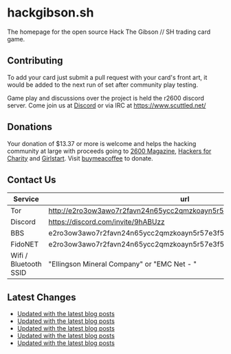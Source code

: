 # hackgibson.sh
The homepage for the open source Hack The Gibson // SH trading card game.


## Contributing

To add your card just submit a pull request with your card's front art, it would be added to the next run of set after community play testing.

Game play and discussions over the project is held the r2600 discord server. Come join us at [Discord](https://discord.com/invite/9hABUzz) or via IRC at https://www.scuttled.net/


## Donations

Your donation of $13.37 or more is welcome and helps the hacking community at large with proceeds going to [2600 Magazine](https://2600.com/), [Hackers for Charity](https://hackersforcharity.org) and [Girlstart](https://girlstart.org).  Visit [buymeacoffee](https://www.buymeacoffee.com/hackgibson.sh) to donate.


## Contact Us

Service | url
-|-
Tor | http://e2ro3ow3awo7r2favn24n65ycc2qmzkoayn5r57e3f56nvjwdcgg32ad.onion
Discord | https://discord.com/invite/9hABUzz
BBS | e2ro3ow3awo7r2favn24n65ycc2qmzkoayn5r57e3f56nvjwdcgg32ad.onion:23
FidoNET | e2ro3ow3awo7r2favn24n65ycc2qmzkoayn5r57e3f56nvjwdcgg32ad.onion:24554
Wifi / Bluetooth SSID | "Ellingson Mineral Company" or "EMC Net - <fidonet address>"

## Latest Changes
<!-- BLOG-POST-LIST:START -->
- [Updated with the latest blog posts](https://github.com/DFW2600/hackgibson.sh/commit/5d97e1278266fd715e3e1635d9e1a51ac12adf00)
- [Updated with the latest blog posts](https://github.com/DFW2600/hackgibson.sh/commit/0981d33fd52a6028431987762c41d0f39b88bd22)
- [Updated with the latest blog posts](https://github.com/DFW2600/hackgibson.sh/commit/b3e8e1c4896f0cd8f13c39a419dfa1f8f5c84b69)
- [Updated with the latest blog posts](https://github.com/DFW2600/hackgibson.sh/commit/ed5743689680025af24a0cbb9453368285772ff3)
- [Updated with the latest blog posts](https://github.com/DFW2600/hackgibson.sh/commit/f4a0700473800c4553b97925054c009c3bf1eef0)
<!-- BLOG-POST-LIST:END -->
